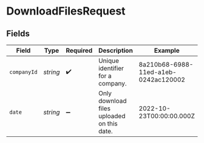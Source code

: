 # DownloadFilesRequest


## Fields

| Field                                      | Type                                       | Required                                   | Description                                | Example                                    |
| ------------------------------------------ | ------------------------------------------ | ------------------------------------------ | ------------------------------------------ | ------------------------------------------ |
| `companyId`                                | *string*                                   | :heavy_check_mark:                         | Unique identifier for a company.           | 8a210b68-6988-11ed-a1eb-0242ac120002       |
| `date`                                     | *string*                                   | :heavy_minus_sign:                         | Only download files uploaded on this date. | 2022-10-23T00:00:00.000Z                   |